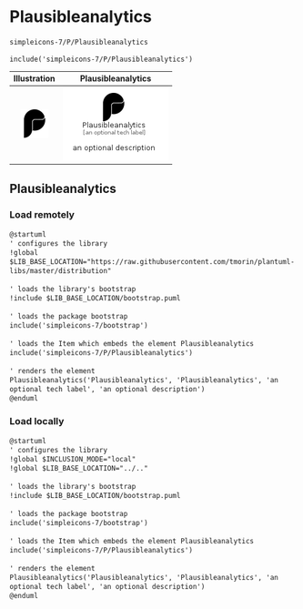 # Plausibleanalytics


```text
simpleicons-7/P/Plausibleanalytics
```

```text
include('simpleicons-7/P/Plausibleanalytics')
```



| Illustration | Plausibleanalytics |
| :---: | :---: |
| ![illustration for Illustration](../../simpleicons-7/P/Plausibleanalytics.png) | ![illustration for Plausibleanalytics](../../simpleicons-7/P/Plausibleanalytics.Local.png) |




## Plausibleanalytics

### Load remotely
```plantuml
@startuml
' configures the library
!global $LIB_BASE_LOCATION="https://raw.githubusercontent.com/tmorin/plantuml-libs/master/distribution"

' loads the library's bootstrap
!include $LIB_BASE_LOCATION/bootstrap.puml

' loads the package bootstrap
include('simpleicons-7/bootstrap')

' loads the Item which embeds the element Plausibleanalytics
include('simpleicons-7/P/Plausibleanalytics')

' renders the element
Plausibleanalytics('Plausibleanalytics', 'Plausibleanalytics', 'an optional tech label', 'an optional description')
@enduml
```

### Load locally
```plantuml
@startuml
' configures the library
!global $INCLUSION_MODE="local"
!global $LIB_BASE_LOCATION="../.."

' loads the library's bootstrap
!include $LIB_BASE_LOCATION/bootstrap.puml

' loads the package bootstrap
include('simpleicons-7/bootstrap')

' loads the Item which embeds the element Plausibleanalytics
include('simpleicons-7/P/Plausibleanalytics')

' renders the element
Plausibleanalytics('Plausibleanalytics', 'Plausibleanalytics', 'an optional tech label', 'an optional description')
@enduml
```

